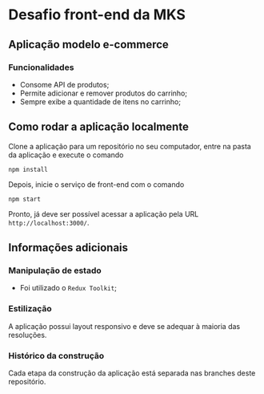 # Desafio front-end da MKS

## Aplicação modelo e-commerce

### Funcionalidades

* Consome API de produtos;
* Permite adicionar e remover produtos do carrinho;
* Sempre exibe a quantidade de itens no carrinho;

## Como rodar a aplicação localmente

Clone a aplicação para um repositório no seu computador, entre na pasta da aplicação e execute o comando

```
npm install
```

Depois, inicie o serviço de front-end com o comando

```
npm start
```

Pronto, já deve ser possível acessar a aplicação pela URL `http://localhost:3000/`.

## Informações adicionais

### Manipulação de estado

  * Foi utilizado o `Redux Toolkit`;

### Estilização

 A aplicação possui layout responsivo e deve se adequar à maioria das resoluções.
  
### Histórico da construção

 Cada etapa da construção da aplicação está separada nas branches deste repositório.